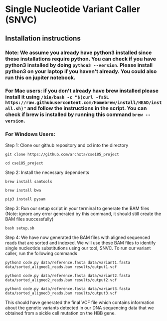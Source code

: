 # Single Nucleotide Variant Caller (SNVC) 

## Installation instructions
### Note: We assume you already have python3 installed since these installations require python. You can check if you have python3 installed by doing ```python3 --version```. Please install python3 on your laptop if you haven't already. You could also run this on jupiter notebook. 

### For Mac users: if you don't already have brew installed please install it using ``` /bin/bash -c "$(curl -fsSL https://raw.githubusercontent.com/Homebrew/install/HEAD/install.sh)" ``` and follow the instructions in the script. You can check if brew is installed by running this command ``` brew --version ```. 

### For Windows Users: 


Step 1: Clone our github repository and cd into the directory

``` git clone https://github.com/archxta/cse185_project ```

``` cd cse185_project ```

Step 2: Install the necessary dependents

``` brew install samtools ```

``` brew install bwa ```

``` pip3 install pysam ```

Step 3: Run our setup script in your terminal to generate the BAM files (Note: ignore any error generated by this command, it should still create the BAM files successfully)

```bash setup.sh```

Step 4: We have now generated the BAM files with aligned sequenced reads that are sorted and indexed. We will use these BAM files to identify single nucleotide substitutions using our tool, SNVC.  To run our variant caller, run the following commands

```python3 code.py data/reference.fasta data/variant1.fasta data/sorted_aligned1_reads.bam results/output1.vcf```

```python3 code.py data/reference.fasta data/variant2.fasta data/sorted_aligned2_reads.bam results/output2.vcf```

```python3 code.py data/reference.fasta data/variant3.fasta data/sorted_aligned3_reads.bam results/output3.vcf```

This should have generated the final VCF file which contains information about the genetic variants detected in our DNA sequencing data that we obtained from a sickle cell mutation on the HBB gene. 








